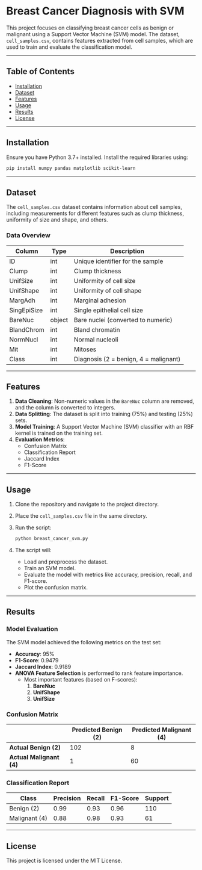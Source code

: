 # Breast Cancer Diagnosis with SVM

This project focuses on classifying breast cancer cells as benign or malignant using a Support Vector Machine (SVM) model. The dataset, `cell_samples.csv`, contains features extracted from cell samples, which are used to train and evaluate the classification model.

---

## Table of Contents
- [Installation](#installation)
- [Dataset](#dataset)
- [Features](#features)
- [Usage](#usage)
- [Results](#results)
- [License](#license)

---

## Installation

Ensure you have Python 3.7+ installed. Install the required libraries using:

```bash
pip install numpy pandas matplotlib scikit-learn
```

---

## Dataset

The `cell_samples.csv` dataset contains information about cell samples, including measurements for different features such as clump thickness, uniformity of size and shape, and others.

### Data Overview

| Column      | Type    | Description                          |
|-------------|---------|--------------------------------------|
| ID          | int     | Unique identifier for the sample     |
| Clump       | int     | Clump thickness                      |
| UnifSize    | int     | Uniformity of cell size              |
| UnifShape   | int     | Uniformity of cell shape             |
| MargAdh     | int     | Marginal adhesion                    |
| SingEpiSize | int     | Single epithelial cell size          |
| BareNuc     | object  | Bare nuclei (converted to numeric)   |
| BlandChrom  | int     | Bland chromatin                      |
| NormNucl    | int     | Normal nucleoli                      |
| Mit         | int     | Mitoses                              |
| Class       | int     | Diagnosis (2 = benign, 4 = malignant)|

---

## Features

1. **Data Cleaning**: Non-numeric values in the `BareNuc` column are removed, and the column is converted to integers.
2. **Data Splitting**: The dataset is split into training (75%) and testing (25%) sets.
3. **Model Training**: A Support Vector Machine (SVM) classifier with an RBF kernel is trained on the training set.
4. **Evaluation Metrics**:
    - Confusion Matrix
    - Classification Report
    - Jaccard Index
    - F1-Score

---

## Usage

1. Clone the repository and navigate to the project directory.
2. Place the `cell_samples.csv` file in the same directory.
3. Run the script:

   ```bash
   python breast_cancer_svm.py
   ```

4. The script will:
    - Load and preprocess the dataset.
    - Train an SVM model.
    - Evaluate the model with metrics like accuracy, precision, recall, and F1-score.
    - Plot the confusion matrix.

---

## Results

### Model Evaluation
The SVM model achieved the following metrics on the test set:

- **Accuracy**: 95%
- **F1-Score**: 0.9479
- **Jaccard Index**: 0.9189
- **ANOVA Feature Selection** is performed to rank feature importance.
   - Most important features (based on F-scores):
     1. **BareNuc**
     2. **UnifShape**
     3. **UnifSize**
     
### Confusion Matrix

|               | Predicted Benign (2) | Predicted Malignant (4) |
|---------------|-----------------------|--------------------------|
| **Actual Benign (2)**   | 102                   | 8                        |
| **Actual Malignant (4)**| 1                     | 60                       |

### Classification Report

| Class | Precision | Recall | F1-Score | Support |
|-------|-----------|--------|----------|---------|
| Benign (2)  | 0.99      | 0.93   | 0.96     | 110     |
| Malignant (4)| 0.88      | 0.98   | 0.93     | 61      |

---

## License

This project is licensed under the MIT License.